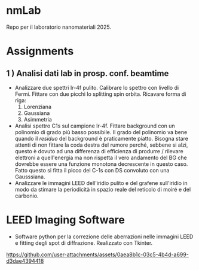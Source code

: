 # nmLab
 Repo per il laboratorio nanomateriali 2025.

# Assignments
## 1 ) Analisi dati lab in prosp. conf. beamtime 
-  Analizzare due spettri Ir-4f pulito. Calibrare lo spettro con livello di Fermi. Fittare con due picchi lo splitting spin orbita. 
Ricavare forma di riga: 
    1. Lorenziana
    2. Gaussiana
    3. Asimmetria
- Analisi spettro C1s sul campione Ir-4f. Fittare background con un polinomio di grado più basso possibile. Il grado del polinomio va bene quando il *residuo* del background è praticamente piatto.
Bisogna stare attenti di non fittare la coda destra del rumore perché, sebbene si alzi, questo è dovuto ad una differenza di efficienza di produrre / rilevare elettroni a quell'energia ma non rispetta il vero andamento del BG che dovrebbe essere una funzione monotona decrescente in questo caso.
Fatto questo si fitta il picco del C-1s con DS convoluto con una Gausssiana. 
- Analizzare le immagini LEED dell'iridio pulito e del grafene sull'iridio in modo da stimare la periodicità in spazio reale del reticolo di moiré e del carbonio. 

# LEED Imaging Software
- Software python per la correzione delle aberrazioni nelle immagini LEED e fitting degli spot di diffrazione. Realizzato con Tkinter.
  
https://github.com/user-attachments/assets/0aea8b1c-03c5-4b4d-a699-d3dae4394418

